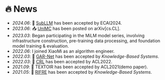 # 🔥 News
- *2024.06*: 🎉 [SubLLM](https://arxiv.org/pdf/2406.06571?) has been accepted by ECAI2024.
- *2023.06*: 📤 [UniMC](https://arxiv.org/pdf/2306.10543) has been posted on arXiv[cs.CL].
- *2023.03*: Began participating in the <span class="custom-font">MiLM</span> model series, involving infrastructure construction, pre-training data processing, and foundation model training &amp; evaluation.
- *2022.06*: I joined XiaoMi as an algorithm engineer.
- *2022.03*: 🎉 [GAR-Net](https://www.sciencedirect.com/science/article/abs/pii/S0950705121011400) has been accepted by *Knowledge-Based Systems*.
- *2022.03*: 🎉 [CRL](https://arxiv.org/abs/2203.02721) has been accepted by ACL2022.
- *2021.09*: 🎉 TEXTOIR has been accepted by ACL2021(demo paper).
- *2021.05*: 🎉 [RIFRE](https://www.sciencedirect.com/science/article/abs/pii/S0950705121001519) has been accepted by *Knowledge-Based Systems*.
